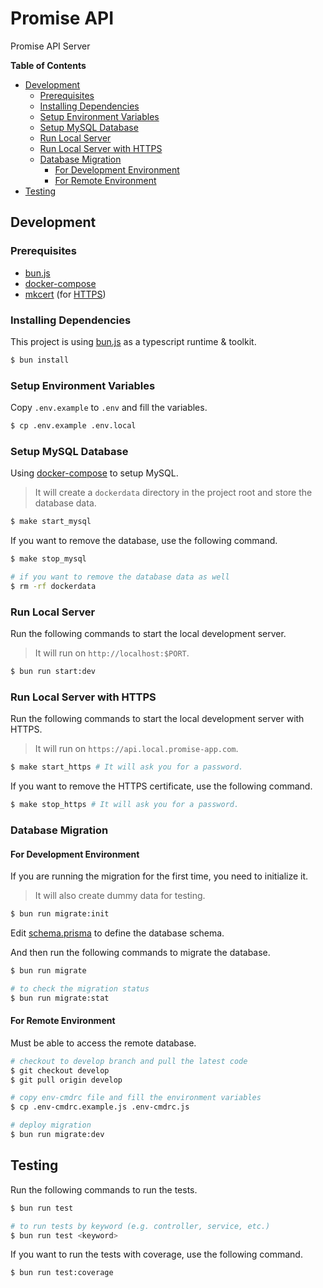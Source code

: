 # Promise API <!-- omit in toc -->

Promise API Server

**Table of Contents**

- [Development](#development)
  - [Prerequisites](#prerequisites)
  - [Installing Dependencies](#installing-dependencies)
  - [Setup Environment Variables](#setup-environment-variables)
  - [Setup MySQL Database](#setup-mysql-database)
  - [Run Local Server](#run-local-server)
  - [Run Local Server with HTTPS](#run-local-server-with-https)
  - [Database Migration](#database-migration)
    - [For Development Environment](#for-development-environment)
    - [For Remote Environment](#for-remote-environment)
- [Testing](#testing)

## Development

### Prerequisites

- [bun.js](https://bun.sh)
- [docker-compose](https://www.docker.com/)
- [mkcert](https://github.com/FiloSottile/mkcert) (for [HTTPS](#run-local-server-with-https))

### Installing Dependencies

This project is using [bun.js](https://bun.sh) as a typescript runtime & toolkit.

```bash
$ bun install
```

### Setup Environment Variables

Copy `.env.example` to `.env` and fill the variables.

```bash
$ cp .env.example .env.local
```

### Setup MySQL Database

Using [docker-compose](https://www.docker.com/) to setup MySQL.

>It will create a `dockerdata` directory in the project root and store the database data.

```bash
$ make start_mysql
```

If you want to remove the database, use the following command.

```bash
$ make stop_mysql

# if you want to remove the database data as well
$ rm -rf dockerdata
```

### Run Local Server

Run the following commands to start the local development server.

>It will run on `http://localhost:$PORT`.

```bash
$ bun run start:dev
```

### Run Local Server with HTTPS

Run the following commands to start the local development server with HTTPS.

>It will run on `https://api.local.promise-app.com`.

```bash
$ make start_https # It will ask you for a password.
```



If you want to remove the HTTPS certificate, use the following command.

```bash
$ make stop_https # It will ask you for a password.
```

### Database Migration

#### For Development Environment

If you are running the migration for the first time, you need to initialize it.

>It will also create dummy data for testing.

```bash
$ bun run migrate:init
```
 
Edit [schema.prisma](./prisma/schema.prisma) to define the database schema.

And then run the following commands to migrate the database.

```bash
$ bun run migrate

# to check the migration status
$ bun run migrate:stat
```

#### For Remote Environment

Must be able to access the remote database.

```bash
# checkout to develop branch and pull the latest code
$ git checkout develop
$ git pull origin develop

# copy env-cmdrc file and fill the environment variables
$ cp .env-cmdrc.example.js .env-cmdrc.js

# deploy migration
$ bun run migrate:dev
```

## Testing

Run the following commands to run the tests.

```bash
$ bun run test

# to run tests by keyword (e.g. controller, service, etc.)
$ bun run test <keyword>
```

If you want to run the tests with coverage, use the following command.

```bash
$ bun run test:coverage
```
